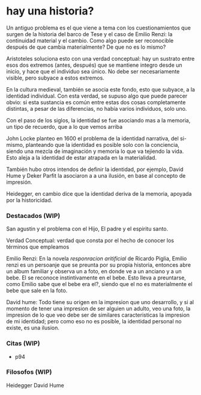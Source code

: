 # hay una historia?

Un antiguo problema es el que viene a tema con los cuestionamientos que surgen de la historia del barco de Tese y el caso de Emilio Renzi: la continuidad material y el cambio. Como algo puede ser reconocible después de que cambia materialmente? De que no es lo mismo?

Aristoteles soluciona esto con una verdad conceptual: hay un sustrato entre esos dos extremos (antes, después) que se mantiene integro desde un inicio, y hace que el individuo sea único. No debe ser necesariamente visible, pero subyace a estos extremos.

En la cultura medieval, también se asocia este fondo, esto que subyace, a la identidad individual. Con esta verdad, se supuso algo que puede parecer obvio: si esta sustancia es común entre estas dos cosas completamente distintas, a pesar de las diferencias, no había varios individuos, solo uno.

Con el paso de los siglos, la identidad se fue asociando mas a la memoria, un tipo de recuerdo, que a lo que vemos arriba

John Locke planteo en 1600 el problema de la identidad narrativa, del si-mismo, planteando que la identidad es posible solo con la conciencia, siendo una mezcla de imaginación y memoria lo que va tejiendo la vida. Esto aleja a la identidad de estar atrapada en la materialidad. 

También hubo otros intendos de definir la identidad, por ejemplo, David Hume y Deker Parfit la asociaron a a una ilusión, en base al concepto de impresión.

Heidegger, en cambio dice que la identidad deriva de la memoria, apoyada por la historicidad.

### Destacados (WIP)
San agustin y el problema con el Hijo, El padre y el espiritu santo.

Verdad Conceptual: verdad que consta por el hecho de conocer los términos que empleamos

Emilio Renzi: En la novela *responracion aritificial* de Ricardo Piglia, Emilio renzi es un persoanje que se preunta por su propia historia, entonces abre un album familiar y observa un a foto, en donde ve a un anciano y a un bebe. El se reconoce instintivamente en el bebe. Esto lleva a preuntarse, como Emilio sabe que el bebe era el?, siendo que el no es materialmente el bebe que sale en la foto. 

David hume:   Todo tiene su origen en la impresion que uno desarrollo, y si al momento de tener una impresion de ser alguien un adulto, veo una foto, la impresion de lo que veo debe ser de similares caracteristicas la impresion de mi identidad; pero como eso no es posible, la identidad personal no existe, es una ilusion.

### Citas (WIP)
- p94

### Filosofos (WIP)
Heidegger
David Hume

